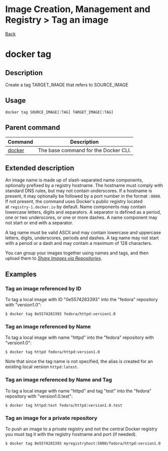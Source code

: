 # Image Creation, Management and Registry > Tag​ ​an ​​image

[Back](./ReadMe.md)

docker tag
==========

Description[](https://docs.docker.com/engine/reference/commandline/tag/#description)
------------------------------------------------------------------------------------

Create a tag TARGET_IMAGE that refers to SOURCE_IMAGE

Usage[](https://docs.docker.com/engine/reference/commandline/tag/#usage)
------------------------------------------------------------------------

```
docker tag SOURCE_IMAGE[:TAG] TARGET_IMAGE[:TAG]

```

Parent command[](https://docs.docker.com/engine/reference/commandline/tag/#parent-command)
------------------------------------------------------------------------------------------

| Command | Description |
| --- | --- |
| [docker](https://docs.docker.com/engine/reference/commandline/docker) | The base command for the Docker CLI. |

Extended description[](https://docs.docker.com/engine/reference/commandline/tag/#extended-description)
------------------------------------------------------------------------------------------------------

An image name is made up of slash-separated name components, optionally prefixed by a registry hostname. The hostname must comply with standard DNS rules, but may not contain underscores. If a hostname is present, it may optionally be followed by a port number in the format `:8080`. If not present, the command uses Docker's public registry located at `registry-1.docker.io` by default. Name components may contain lowercase letters, digits and separators. A separator is defined as a period, one or two underscores, or one or more dashes. A name component may not start or end with a separator.

A tag name must be valid ASCII and may contain lowercase and uppercase letters, digits, underscores, periods and dashes. A tag name may not start with a period or a dash and may contain a maximum of 128 characters.

You can group your images together using names and tags, and then upload them to [*Share Images via Repositories*](https://docs.docker.com/engine/tutorials/dockerrepos/#/contributing-to-docker-hub).

Examples[](https://docs.docker.com/engine/reference/commandline/tag/#examples)
------------------------------------------------------------------------------

### Tag an image referenced by ID[](https://docs.docker.com/engine/reference/commandline/tag/#tag-an-image-referenced-by-id)

To tag a local image with ID "0e5574283393" into the "fedora" repository with "version1.0":

```
$ docker tag 0e5574283393 fedora/httpd:version1.0

```

### Tag an image referenced by Name[](https://docs.docker.com/engine/reference/commandline/tag/#tag-an-image-referenced-by-name)

To tag a local image with name "httpd" into the "fedora" repository with "version1.0":

```
$ docker tag httpd fedora/httpd:version1.0

```

Note that since the tag name is not specified, the alias is created for an existing local version `httpd:latest`.

### Tag an image referenced by Name and Tag[](https://docs.docker.com/engine/reference/commandline/tag/#tag-an-image-referenced-by-name-and-tag)

To tag a local image with name "httpd" and tag "test" into the "fedora" repository with "version1.0.test":

```
$ docker tag httpd:test fedora/httpd:version1.0.test

```

### Tag an image for a private repository[](https://docs.docker.com/engine/reference/commandline/tag/#tag-an-image-for-a-private-repository)

To push an image to a private registry and not the central Docker registry you must tag it with the registry hostname and port (if needed).

```
$ docker tag 0e5574283393 myregistryhost:5000/fedora/httpd:version1.0
```